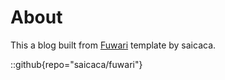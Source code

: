 # About
This a blog built from [Fuwari](https://github.com/saicaca/fuwari) template by saicaca.

::github{repo="saicaca/fuwari"}